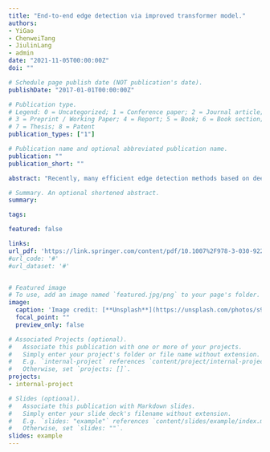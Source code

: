 ```yaml
---
title: "End-to-end edge detection via improved transformer model."
authors:
- YiGao
- ChenweiTang
- JiulinLang
- admin
date: "2021-11-05T00:00:00Z"
doi: ""

# Schedule page publish date (NOT publication's date).
publishDate: "2017-01-01T00:00:00Z"

# Publication type.
# Legend: 0 = Uncategorized; 1 = Conference paper; 2 = Journal article;
# 3 = Preprint / Working Paper; 4 = Report; 5 = Book; 6 = Book section;
# 7 = Thesis; 8 = Patent
publication_types: ["1"]

# Publication name and optional abbreviated publication name.
publication: ""
publication_short: ""

abstract: "Recently, many efficient edge detection methods based on deep learning have emerged and made remarkable achievements. However, there are two fundamental challenges, i.e., the extraction and fusion of different scale features, as well as the sample imbalance, making the performance of edge detection need to be further promoted. In this paper, we propose an end-to-end edge detection method implemented by improved transformer model to promote edge detection by solving multi-scale fusion and sample imbalance. Specifically, based on the transformer model, we design a multi-scale edge extraction module, which utilizes pooling layer and dilated convolution with different rates and kernels, to realize multi-scale feature extraction and fusion. Moreover, we design an efficient loss function to guide the proposed method to fit the distribution of unbalanced positive and negative samples. Extensive experiments conducted on two benchmark data sets prove that the proposed method significantly outperforms state-of-the-art methods in edge detection."

# Summary. An optional shortened abstract.
summary:

tags:

featured: false

links:
url_pdf: 'https://link.springer.com/content/pdf/10.1007%2F978-3-030-92273-3_42.pdf'
#url_code: '#'
#url_dataset: '#'


# Featured image
# To use, add an image named `featured.jpg/png` to your page's folder. 
image:
  caption: 'Image credit: [**Unsplash**](https://unsplash.com/photos/s9CC2SKySJM)'
  focal_point: ""
  preview_only: false

# Associated Projects (optional).
#   Associate this publication with one or more of your projects.
#   Simply enter your project's folder or file name without extension.
#   E.g. `internal-project` references `content/project/internal-project/index.md`.
#   Otherwise, set `projects: []`.
projects:
- internal-project

# Slides (optional).
#   Associate this publication with Markdown slides.
#   Simply enter your slide deck's filename without extension.
#   E.g. `slides: "example"` references `content/slides/example/index.md`.
#   Otherwise, set `slides: ""`.
slides: example
---
```

